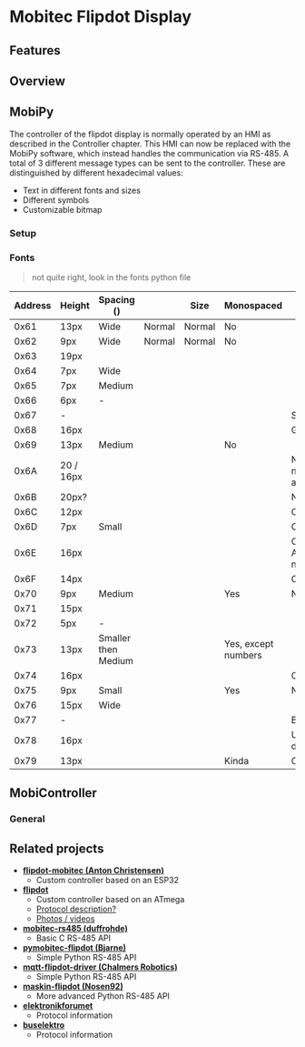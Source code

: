 # Mobitec Flipdot Display

## Features

## Overview

## MobiPy

The controller of the flipdot display is normally operated by an HMI as described in the Controller chapter. This HMI can now be replaced with the MobiPy software, which instead handles the communication via RS-485. A total of 3 different message types can be sent to the controller. These are distinguished by different hexadecimal values:

- Text in different fonts and sizes
- Different symbols
- Customizable bitmap

### Setup

### Fonts

> not quite right, look in the fonts python file

| Address | Height    | Spacing ()          |        | Size   | Monospaced          | Note                                        |
|---------|-----------|---------------------|--------|--------|---------------------|---------------------------------------------|
| 0x61    | 13px      | Wide                | Normal | Normal | No                  |                                             |
| 0x62    | 9px       | Wide                | Normal | Normal | No                  |                                             |
| 0x63    | 19px      |                     |        |        |                     |                                             |
| 0x64    | 7px       | Wide                |        |        |                     |                                             |
| 0x65    | 7px       | Medium              |        |        |                     |                                             |
| 0x66    | 6px       | -                   |        |        |                     |                                             |
| 0x67    | -         |                     |        |        |                     | Symbols                                     |
| 0x68    | 16px      |                     |        |        |                     | Gg not in line                              |
| 0x69    | 13px      | Medium              |        |        | No                  |                                             |
| 0x6A    | 20 / 16px |                     |        |        |                     | No lowercase, numbers 20px and letters 16px |
| 0x6B    | 20px?     |                     |        |        |                     | No lowercase                                |
| 0x6C    | 12px      |                     |        |        |                     | Only numbers                                |
| 0x6D    | 7px       | Small               |        |        |                     | Only uppercase                              |
| 0x6E    | 16px      |                     |        |        |                     | Only uppercase A, B and numbers             |
| 0x6F    | 14px      |                     |        |        |                     | Only numbers                                |
| 0x70    | 9px       | Medium              |        |        | Yes                 | No lowercase                                |
| 0x71    | 15px      |                     |        |        |                     |                                             |
| 0x72    | 5px       | -                   |        |        |                     |                                             |
| 0x73    | 13px      | Smaller then Medium |        |        | Yes, except numbers |                                             |
| 0x74    | 16px      |                     |        |        |                     | Only Numbers                                |
| 0x75    | 9px       | Small               |        |        | Yes                 | No lowercase                                |
| 0x76    | 15px      | Wide                |        |        |                     |                                             |
| 0x77    | -         |                     |        |        |                     | Bitmap                                      |
| 0x78    | 16px      |                     |        |        |                     | Upper/lowercase different hight             |
| 0x79    | 13px      |                     |        |        | Kinda               | Only numbers                                |

## MobiController

### General

## Related projects

- **[flipdot-mobitec (Anton Christensen)](https://github.com/anton-christensen/flipdot-mobitec)**
    - Custom controller based on an ESP32
- **[flipdot](https://github.com/openspaceaarhus/flipdot)**
    - Custom controller based on an ATmega
    - [Protocol description?](https://groups.google.com/g/openspaceaarhus/c/YMDPcS3pnHA)
    - [Photos / videos](https://www.vagrearg.org/content/dotflipctl)
- **[mobitec-rs485 (duffrohde)](https://github.com/duffrohde/mobitec-rs485)**
    - Basic C RS-485 API
- **[pymobitec-flipdot (Bjarne)](https://github.com/bjarnekvae/pymobitec-flipdot)**
    - Simple Python RS-485 API
- **[mqtt-flipdot-driver (Chalmers Robotics)](https://github.com/ChalmersRobotics/mqtt-flipdot-driver)**
    - Simple Python RS-485 API
- **[maskin-flipdot (Nosen92)](https://github.com/Nosen92/maskin-flipdot)**
    - More advanced Python RS-485 API
- [**elektronikforumet**](https://elektronikforumet.com/forum/viewtopic.php?t=65264)
    - Protocol information
- [**buselektro**](https://www.busselektro.no/tips-og-funksjonsbeskrivelser/mobitec-rs485/)
    - Protocol information
